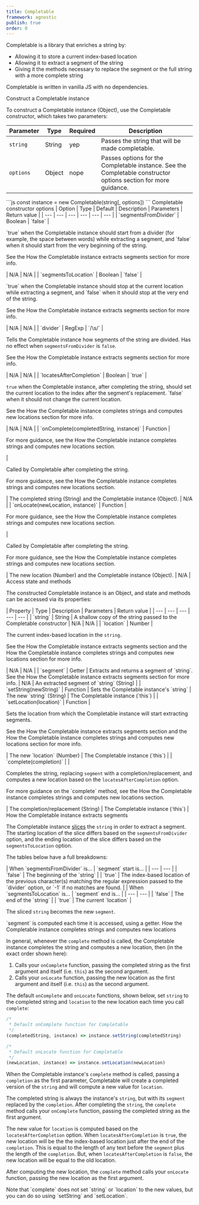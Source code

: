 ```yaml
---
title: Completable
framework: agnostic
publish: true
order: 0
---
```


<!-- <BaleadaLogicLibraryIntro
  name="Completable"
  stateType="string"
  allowsTo="[
    'extract a segment of the string'
  ]"
  givesMethodsTo="replace the segment or the full string with a more complete string"
/> -->

Completable is a library that enriches a string by:
  - Allowing it to store a current index-based location
  - Allowing it to extract a segment of the string
  - Giving it the methods necessary to replace the segment or the full string with a more complete string

Completable is written in vanilla JS with no dependencies.


<NiftyHeading level="2">
Construct a Completable instance
</NiftyHeading>

To construct a Completable instance (Object), use the Completable constructor, which takes two parameters:

<NiftyTable>

| Parameter | Type | Required | Description |
| --- | --- | --- | --- |
| `string` | String | yep | Passes the string that will be made completable. |
| `options` | Object | nope | Passes options for the Completable instance. See the <NuxtLink to="#Completable-constructor-options">Completable constructor options</NuxtLink> section for more guidance. |

</NiftyTable>


<NiftyCodeblock>
```js
const instance = new Completable(string[, options])
```
</NiftyCodeblock>


<NiftyHeading level="3">
Completable constructor options
</NiftyHeading>

<NiftyTable>
| Option | Type | Default | Description | Parameters | Return value |
| --- | --- | --- | --- | --- | --- |
| `segmentsFromDivider` | Boolean | `false` | <p>`true` when the Completable instance should start from a divider (for example, the space between words) while extracting a segment, and `false` when it should start from the very beginning of the string.</p><p>See the <NuxtLink to="#How-the-Completable-instance-extracts-segments">How the Completable instance extracts segments</NuxtLink> section for more info.</p> | N/A | N/A |
| `segmentsToLocation` | Boolean | `false` | <p>`true` when the Completable instance should stop at the current location while extracting a segment, and `false` when it should stop at the very end of the string.</p><p>See the <NuxtLink to="#How-the-Completable-instance-extracts-segments">How the Completable instance extracts segments</NuxtLink> section for more info.</p> | N/A | N/A |
| `divider` | RegExp | `/\s/` | <p>Tells the Completable instance how segments of the string are divided. Has no effect when <code>segmentsFromDivider</code> is <code>false</code>.</p><p>See the <NuxtLink to="#How-the-Completable-instance-extracts-segments">How the Completable instance extracts segments</NuxtLink> section for more info.</p> | N/A | N/A |
| `locatesAfterCompletion` | Boolean | `true` | <p><code>true</code> when the Completable instance, after completing the string, should set the current location to the index after the segment's replacement. `false` when it should not change the current location.</p><p>See the <NuxtLink to="#How-the-Completable-instance-completes-strings-and-computes-new-locations">How the Completable instance completes strings and computes new locations</NuxtLink> section for more info.</p> | N/A | N/A |
| `onComplete(completedString, instance)` | Function | <p>For more guidance, see the <NuxtLink to="#How-the-Completable-instance-completes-strings-and-computes-new-locations">How the Completable instance completes strings and computes new locations</NuxtLink> section.</p> | <p>Called by Completable after completing the string.</p><p>For more guidance, see the <NuxtLink to="#How-the-Completable-instance-completes-strings-and-computes-new-locations">How the Completable instance completes strings and computes new locations</NuxtLink> section.</p> | The completed string (String) and the Completable instance (Object). | N/A |
| `onLocate(newLocation, instance)` | Function | <p>For more guidance, see the <NuxtLink to="#How-the-Completable-instance-completes-strings-and-computes-new-locations">How the Completable instance completes strings and computes new locations</NuxtLink> section.</p> | <p>Called by Completable after completing the string.</p><p>For more guidance, see the <NuxtLink to="#How-the-Completable-instance-completes-strings-and-computes-new-locations">How the Completable instance completes strings and computes new locations</NuxtLink> section.</p> | The new location (Number) and the Completable instance (Object). | N/A |
</NiftyTable>


<NiftyHeading level="2">
Access state and methods
</NiftyHeading>

The constructed Completable instance is an Object, and state and methods can be accessed via its properties:


<NiftyTable>
| Property | Type | Description | Parameters | Return value |
| --- | --- | --- | --- | --- |
| `string` | String | A shallow copy of the string passed to the Completable constructor | N/A | N/A |
| `location` | Number | <p>The current index-based location in the <code>string</code>.</p><p>See the <NuxtLink to="#How-the-Completable-instance-extracts-segments">How the Completable instance extracts segments</NuxtLink> section and the <NuxtLink to="#How-the-Completable-instance-completes-strings-and-computes-new-locations">How the Completable instance completes strings and computes new locations</NuxtLink> section for more info.</p> | N/A | N/A |
| `segment` | Getter | Extracts and returns a segment of `string`. See the <NuxtLink to="#How-the-Completable-instance-extracts-segments">How the Completable instance extracts segments</NuxtLink> section for more info. | N/A | An extracted segment of `string` (String) |
| `setString(newString)` | Function | Sets the Completable instance's `string` | The new `string` (String) | The Completable instance (`this`) |
| `setLocation(location)` | Function | <p>Sets the location from which the Completable instance will start extracting segments.</p><p>See the <NuxtLink to="#How-the-Completable-instance-extracts-segments">How the Completable instance extracts segments</NuxtLink> section and the <NuxtLink to="#How-the-Completable-instance-completes-strings-and-computes-new-locations">How the Completable instance completes strings and computes new locations</NuxtLink> section for more info.</p>  | The new `location` (Number) | The Completable instance (`this`) |
| `complete(completion)` |  | <p>Completes the string, replacing <code>segment</code> with a completion/replacement, and computes a new location based on the <code>locatesAfterCompletion</code> option.</p><p>For more guidance on the `complete` method, see the <NuxtLink to="#How-the-Completable-instance-completes-strings-and-computes-new-locations">How the Completable instance completes strings and computes new locations</NuxtLink> section.</p> | The completion/replacement (String) | The Completable instance (`this`) |
</NiftyTable>


<NiftyHeading level="3">
How the Completable instance extracts segments
</NiftyHeading>

The Completable instance [slices](https://developer.mozilla.org/en-US/docs/Web/JavaScript/Reference/Global_Objects/String/slice) the `string` in order to extract a segment. The starting location of the slice differs based on the `segmentsFromDivider` option, and the ending location of the slice differs based on the `segmentsToLocation` option.

The tables below have a full breakdowns:

<NiftyTable>
| When `segmentsFromDivider` is... | `segment` start is... |
| --- | --- |
| `false` | The beginning of the `string` |
| `true` | The index-based location of the previous character(s) matching the regular expression passed to the `divider` option, or `-1` if no matches are found. |
</NiftyTable>

<NiftyTable>
| When `segmentsToLocation` is... | `segment` end is... |
| --- | --- |
| `false` | The end of the `string` |
| `true` | The current `location` |
</NiftyTable>

The sliced `string` becomes the new `segment`.

<NiftyAside type="info">
`segment` is computed each time it is accessed, using a getter.
</NiftyAside>


<NiftyHeading level="3">
How the Completable instance completes strings and computes new locations
</NiftyHeading>

In general, whenever the `complete` method is called, the Completable instance completes the string and computes a new location, then (in the exact order shown here):
1. Calls your `onComplete` function, passing the completed string as the first argument and itself (i.e. `this`) as the second argument.
2. Calls your `onLocate` function, passing the new location as the first argument and itself (i.e. `this`) as the second argument.

The default `onComplete` and `onLocate` functions, shown below, set `string` to the completed string and `location` to the new location each time you call `complete`:

<NiftyCodeblock>

```js
/*
 * Default onComplete function for Completable
 */
(completedString, instance) => instance.setString(completedString)

/*
 * Default onLocate function for Completable
 */
(newLocation, instance) => instance.setLocation(newLocation)
```

</NiftyCodeblock>


When the Completable instance's `complete` method is called, passing a `completion` as the first parameter, Completable will create a completed version of the `string` and will compute a new value for `location`.

The completed string is always the instance's `string`, but with its `segment` replaced by the `completion`. After completing the `string`, the `complete` method calls your `onComplete` function, passing the completed string as the first argument.

The new value for `location` is computed based on the `locatesAfterCompletion` option. When `locatesAfterCompletion` is `true`, the new location will be the the index-based location just after the end of the `completion`. This is equal to the length of any text before the `segment` plus the length of the `completion`. But, when `locatesAfterCompletion` is `false`, the new location will be equal to the old location.

After computing the new location, the `complete` method calls your `onLocate` function, passing the new location as the first argument.

<NiftyAside type="info">
Note that `complete` does not set `string` or `location` to the new values, but you can do so using `setString` and `setLocation`.
</NiftyAside>
